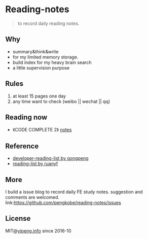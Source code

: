 # Reading-notes
 > to record daily reading notes.

## Why
* summary&think&write
* for my limited memory storage.
* build index for my heavy brain search
* a little supervision purpose

## Rules 
1. at least 15 pages one day
2. any time want to check (weibo || wechat || qq) 

## Reading now
* 《CODE COMPLETE 2》 [notes](./代码大全/README.md)

## Reference
* [developer-reading-list by gongpeng](http://lucida.me/blog/developer-reading-list/)   
* [reading-list by ruanyf](https://github.com/ruanyf/reading-list) 

## More 
I build a issue blog to record daily FE study notes. suggestion and comments are welcomed.   
link:https://github.com/pengkobe/reading-notes/issues

## License
MIT@[yipeng.info](http://yipeng.info) since 2016-10
